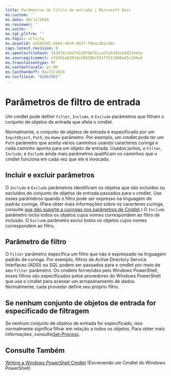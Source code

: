 ```yaml
---
title: Parâmetros de filtro de entrada | Microsoft Docs
ms.custom: ''
ms.date: 09/13/2016
ms.reviewer: ''
ms.suite: ''
ms.tgt_pltfrm: ''
ms.topic: article
ms.assetid: e45929d1-bbb4-4dc6-892f-f9eacdb1c84c
caps.latest.revision: 8
ms.openlocfilehash: 553878c34e74129f9876cca25a5393cb0d53445a
ms.sourcegitcommit: e7445ba8203da304286c591ff513900ad1c244a4
ms.translationtype: MT
ms.contentlocale: pt-BR
ms.lasthandoff: 04/23/2019
ms.locfileid: "62067681"
---
```

# <a name="input-filter-parameters"></a>Parâmetros de filtro de entrada

Um cmdlet pode definir `Filter`, `Include`, e `Exclude` parâmetros que filtram o conjunto de objetos de entrada que afeta o cmdlet.

Normalmente, o conjunto de objetos de entrada é especificado por um `InputObject`, `Path`, ou `Name` parâmetro. Por exemplo, um cmdlet pode ter um `Path` parâmetro que aceita vários caminhos usando caracteres curinga e cada caminho aponta para um objeto de entrada. Usados juntos, o `Filter`, `Include`, e `Exclude` ainda mais parâmetros qualificam os caminhos que o cmdlet funciona em cada vez que ele é invocado.

## <a name="include-and-exclude-parameters"></a>Incluir e excluir parâmetros

O `Include` e `Exclude` parâmetros identificam os objetos que são incluídos ou excluídos do conjunto de objetos de entrada passados para o cmdlet. Use esses parâmetros quando o filtro pode ser expresso na linguagem de padrão curinga. (Para obter mais informações sobre os caracteres curinga, consulte [que dão suporte a curingas nos parâmetros de Cmdlet](./supporting-wildcard-characters-in-cmdlet-parameters.md).) O `Include` parâmetro inclui todos os objetos cujos nomes correspondem ao filtro de inclusão. O `Exclude` parâmetro exclui todos os objetos cujos nomes correspondem ao filtro.

## <a name="filter-parameter"></a>Parâmetro de filtro

O `Filter` parâmetro especifica um filtro que não é expressado na linguagem padrão de curinga. Por exemplo, filtros de Active Directory Service Interfaces (ADSI) ou SQL podem ser passados para o cmdlet por meio de seu `Filter` parâmetro. Os cmdlets fornecidos pelo Windows PowerShell, esses filtros são especificados pelos provedores do Windows PowerShell que usa o cmdlet para acessar um armazenamento de dados. Normalmente, cada provedor define seu próprio filtro.

## <a name="filtering-if-no-set-of-input-objects-is-specified"></a>Se nenhum conjunto de objetos de entrada for especificado de filtragem

Se nenhum conjunto de objetos de entrada for especificado, isso normalmente significa filtrar em relação a todos os objetos. Para obter mais informações, consulte[Get-Process](/powershell/module/Microsoft.PowerShell.Management/Get-Process).

## <a name="see-also"></a>Consulte Também

[Writing a Windows PowerShell Cmdlet](./writing-a-windows-powershell-cmdlet.md) (Escrevendo um Cmdlet do Windows PowerShell)